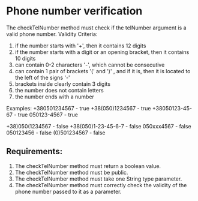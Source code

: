 # Phone number verification

The checkTelNumber method must check if the telNumber argument is a valid phone number.
Validity Criteria:
1) if the number starts with &#39;+&#39;, then it contains 12 digits
2) if the number starts with a digit or an opening bracket, then it contains 10 digits
3) can contain 0-2 characters &#39;-&#39;, which cannot be consecutive
4) can contain 1 pair of brackets &#39;(&#39; and &#39;)&#39; , and if it is, then it is located to the left of 
the signs &#39;-&#39;
5) brackets inside clearly contain 3 digits
6) the number does not contain letters
7) the number ends with a number

Examples:
+380501234567 - true
+38(050)1234567 - true
+38050123-45-67 - true
050123-4567 - true

+38)050(1234567 - false
+38(050)1-23-45-6-7 - false
050xxx4567 - false
050123456 - false
(0)501234567 - false


## Requirements:
1. The checkTelNumber method must return a boolean value.
2. The checkTelNumber method must be public.
3. The checkTelNumber method must take one String type parameter.
4. The checkTelNumber method must correctly check the validity of the phone number passed to it as a parameter.